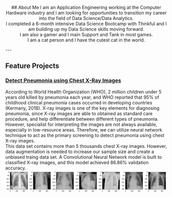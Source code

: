 <p align="center">
  ## About Me
  I am an Application Engineering working at the Computer Hardware industry and I am looking for opportunities to transition my career      into the field of Data Science/Data Analytics. 
  <br/>
  I completed a 6-month intensive Data Science Bootcamp with Thinkful and I am building up my Data Science skills moving forward. 
  <br/>
  I am also a gamer and I main Support and Tank in most games. 
  <br/>
  I am a cat person and I have the cutest cat in the world. 

</p>
---

## Feature Projects

### [Detect Pneumonia using Chest X-Ray Images](https://github.com/jatlukze/Thinkful_Projects/blob/master/Final/Thinkful_Final_Capstone_Project_Detect_Pneumonia_using_Chest_X_Ray_Images.ipynb)
According to World Health Organization (WHO), 2 million children under 5 years old killed by pneumonia each year, and WHO reported that 95% of childhood clinical pneumonia cases occurred in developing countries (Kermany, 2018). X-ray images is one of the key elements for diagnosing pneumonia, since X-ray images are able to obtained as standard care procedure, and help differentiate between different types of pneumonia. However, specialist for interpreting the images are not always available, especially in low-resource areas. Therefore, we can utilize neural network technique to act as the primary screening to detect pneumonia using chest X-ray images.
<br/>
This data set contains more than 5 thousands chest X-ray images. However, data augmentation is needed to increase our sample size and create a unbiased traing data set. A Convolutional Neural Network model is built to classified X-ray images, and this model achieved 86.86% validation accuracy. 
<img src="images/pneumonia.png?raw=true"/>

